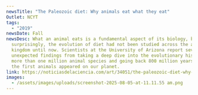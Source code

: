 ```yaml
---
newsTitle: "The Paleozoic diet: Why animals eat what they eat"
Outlet: NCYT
tags:
  - "2019"
newsDate: Fall
newsDesc: What an animal eats is a fundamental aspect of its biology, but
  surprisingly, the evolution of diet had not been studied across the animal
  kingdom until now. Scientists at the University of Arizona report several
  unexpected findings from taking a deep dive into the evolutionary history of
  more than one million animal species and going back 800 million years, when
  the first animals appeared on our planet.
link: https://noticiasdelaciencia.com/art/34051/the-paleozoic-diet-why-animals-eat-what-they-eat
images:
  - /assets/images/uploads/screenshot-2025-08-05-at-11.11.55 am.png
---
```

